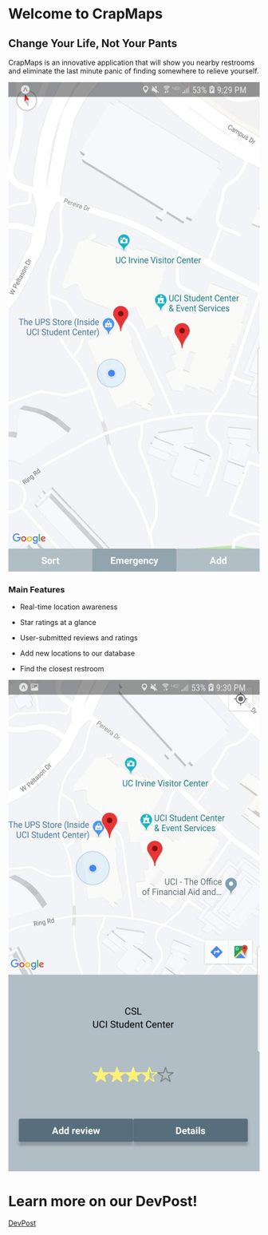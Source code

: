 # Welcome to CrapMaps
## Change Your Life, Not Your Pants
CrapMaps is an innovative application that will show you nearby restrooms and eliminate the last minute panic of finding somewhere to relieve yourself.


![Map](./map.jpg)

### Main Features

* Real-time location awareness

* Star ratings at a glance
 
* User-submitted reviews and ratings

* Add new locations to our database

* Find the closest restroom

![Map](./fastdetails.jpg)

# Learn more on our DevPost!
[DevPost](https://devpost.com/software/crapmaps)


